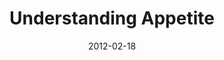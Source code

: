 ---
layout: message
category: message
series: "A Place at the Table"
title: "Understanding Appetite"
date: 2012-02-18
audio-description: "Brian Tome talks about what motivates our appetites."
audio: "http://www.crossroads.net/players/media/hq/placeatthetable_02.mp3"
audio-title: "Understanding Appetite"
audio-duration: "42&#58;33"
program-description: "A Place at the Table - Understanding Appetite Program"
program: "http://www.crossroads.net/players/media/hq/02_18-19_12Program.pdf"
program-title: "Understanding Appetite"
video-description: "Brian Tome talks about what motivates our appetites."
video-title: "Understanding Appetite"
video: "https://s3.amazonaws.com/crossroadsvideomessages/placeatthetable_02.mp4"
---